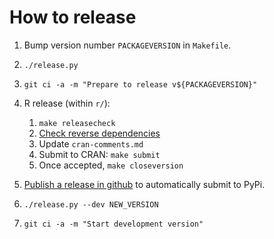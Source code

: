 
How to release
==============

1. Bump version number `PACKAGEVERSION` in `Makefile`.

1. `./release.py`

1. `git ci -a -m "Prepare to release v${PACKAGEVERSION}"`

1. R release (within `r/`):

    1. `make releasecheck`
    1. [Check reverse dependencies](https://github.com/multi-objective/moocore/actions/workflows/revdepcheck.yml)
    1. Update `cran-comments.md`
    1. Submit to CRAN: `make submit`
    1. Once accepted, `make closeversion`

1. [Publish a release in github](https://github.com/multi-objective/moocore/releases/new) to automatically submit to PyPi.

1. `./release.py --dev NEW_VERSION`

1. `git ci -a -m "Start development version"`
